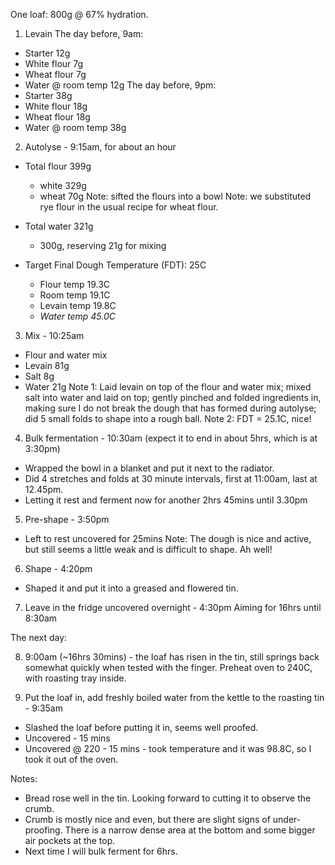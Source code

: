 One loaf: 800g @ 67% hydration.

1. Levain 
  The day before, 9am:
  - Starter           12g
  - White flour        7g
  - Wheat flour        7g
  - Water @ room temp 12g
  The day before, 9pm:
  - Starter           38g
  - White flour       18g
  - Wheat flour       18g
  - Water @ room temp 38g

2. Autolyse - 9:15am, for about an hour
  * Total flour 399g 
    - white  329g 
    - wheat   70g
Note: sifted the flours into a bowl
Note: we substituted rye flour in the usual recipe for wheat flour.

  * Total water 321g 
    - 300g, reserving 21g for mixing

  * Target Final Dough Temperature (FDT): 25C
    - Flour temp  19.3C
    - Room temp   19.1C
    - Levain temp 19.8C
    - *Water temp 45.0C*

3. Mix - 10:25am
  - Flour and water mix
  - Levain       81g
  - Salt          8g
  - Water        21g
Note 1: Laid levain on top of the flour and water mix; 
        mixed salt into water and laid on top;
        gently pinched and folded ingredients in, making sure I do not break the dough that has formed during autolyse; 
        did 5 small folds to shape into a rough ball.
Note 2: FDT = 25.1C, nice! 

4. Bulk fermentation - 10:30am 
   (expect it to end in about 5hrs, which is at 3:30pm)
  - Wrapped the bowl in a blanket and put it next to the radiator.
  - Did 4 stretches and folds at 30 minute intervals, first at 11:00am, last at 12.45pm.
  - Letting it rest and ferment now for another 2hrs 45mins until 3.30pm

5. Pre-shape - 3:50pm
  - Left to rest uncovered for 25mins
Note: The dough is nice and active, but still seems a little weak and is difficult to shape. Ah well!

6. Shape - 4:20pm
  - Shaped it and put it into a greased and flowered tin.

7. Leave in the fridge uncovered overnight - 4:30pm
   Aiming for 16hrs until 8:30am

The next day:

8. 9:00am (~16hrs 30mins) - the loaf has risen in the tin, still springs back somewhat quickly when tested with the finger. 
   Preheat oven to 240C, with roasting tray inside.

9. Put the loaf in, add freshly boiled water from the kettle to the roasting tin - 9:35am
  - Slashed the loaf before putting it in, seems well proofed.
  - Uncovered - 15 mins
  - Uncovered @ 220 - 15 mins - took temperature and it was 98.8C, so I took it out of the oven.

Notes: 
* Bread rose well in the tin. Looking forward to cutting it to observe the crumb.
* Crumb is mostly nice and even, but there are slight signs of under-proofing. There is a narrow dense area at the bottom and some bigger air pockets at the top.
* Next time I will bulk ferment for 6hrs.

